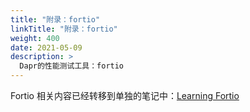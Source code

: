 ```yaml
---
title: "附录：fortio"
linkTitle: "附录：fortio"
weight: 400
date: 2021-05-09
description: >
  Dapr的性能测试工具：fortio
---
```




Fortio 相关内容已经转移到单独的笔记中：[Learning Fortio](https://skyao.io/learning-fortio/)